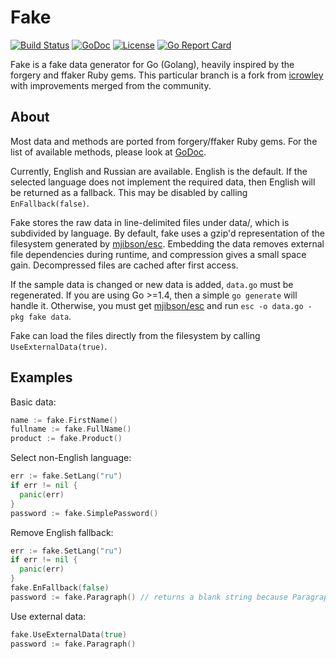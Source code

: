 Fake
====
[![Build Status](https://img.shields.io/travis/msingle/fake.svg?style=flat)](https://travis-ci.org/msingle/fake)
[![GoDoc](http://img.shields.io/badge/godoc-reference-blue.svg?style=flat)](https://godoc.org/github.com/msingle/fake)
[![License](http://img.shields.io/badge/license-MIT-red.svg?style=flat)](https://raw.githubusercontent.com/msingle/fake/master/LICENSE)
[![Go Report Card](https://goreportcard.com/badge/github.com/msingle/fake)](https://goreportcard.com/report/github.com/msingle/fake)

Fake is a fake data generator for Go (Golang), heavily inspired by the forgery and ffaker Ruby gems.
This particular branch is a fork from [icrowley](https://github.com/icrowley/fake) with improvements merged from the community.


## About

Most data and methods are ported from forgery/ffaker Ruby gems.
For the list of available methods, please look at [GoDoc](https://godoc.org/github.com/msingle/fake).

Currently, English and Russian are available. English is the default.
If the selected language does not implement the required data, then English will be returned as a fallback.
This may be disabled by calling `EnFallback(false)`.

Fake stores the raw data in line-delimited files under data/, which is subdivided by language.
By default, fake uses a gzip'd representation of the filesystem generated by [mjibson/esc](https://github.com/mjibson/esc).
Embedding the data removes external file dependencies during runtime, and compression gives a small space gain. Decompressed files are cached after first access.

If the sample data is changed or new data is added, `data.go` must be regenerated.
If you are using Go >=1.4, then a simple `go generate` will handle it.
Otherwise, you must get [mjibson/esc](https://github.com/mjibson/esc) and run `esc -o data.go -pkg fake data`.

Fake can load the files directly from the filesystem by calling `UseExternalData(true)`.


## Examples

Basic data:
```go
name := fake.FirstName()
fullname := fake.FullName()
product := fake.Product()
```

Select non-English language:
```go
err := fake.SetLang("ru")
if err != nil {
  panic(err)
}
password := fake.SimplePassword()
```

Remove English fallback:
```go
err := fake.SetLang("ru")
if err != nil {
  panic(err)
}
fake.EnFallback(false)
password := fake.Paragraph() // returns a blank string because Paragraph() is not implemented in Russian
```

Use external data:
```go
fake.UseExternalData(true)
password := fake.Paragraph()
```
